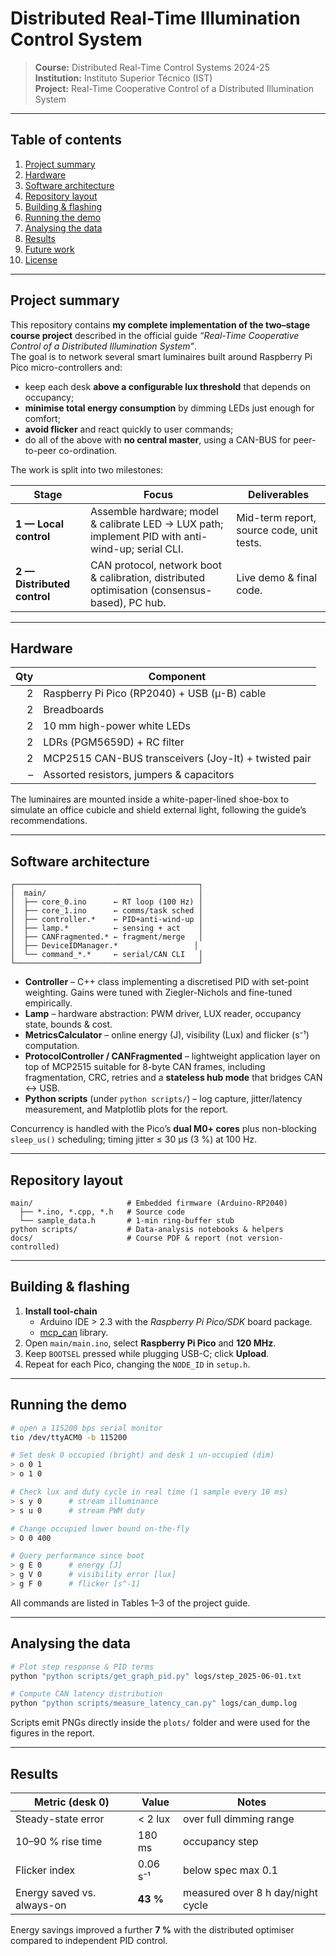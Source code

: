 # Distributed Real-Time Illumination Control System

> **Course:** Distributed Real-Time Control Systems 2024-25  
> **Institution:** Instituto Superior Técnico (IST)  
> **Project:** Real-Time Cooperative Control of a Distributed Illumination System

---

## Table of contents
1. [Project summary](#project-summary)  
2. [Hardware](#hardware)  
3. [Software architecture](#software-architecture)  
4. [Repository layout](#repository-layout)  
5. [Building & flashing](#building--flashing)  
6. [Running the demo](#running-the-demo)  
7. [Analysing the data](#analysing-the-data)  
8. [Results](#results)  
9. [Future work](#future-work)  
10. [License](#license)

---

## Project summary
This repository contains **my complete implementation of the two–stage course project** described in the official guide _“Real-Time Cooperative Control of a Distributed Illumination System”_.  
The goal is to network several smart luminaires built around Raspberry Pi Pico micro-controllers and:

- keep each desk **above a configurable lux threshold** that depends on occupancy;  
- **minimise total energy consumption** by dimming LEDs just enough for comfort;  
- **avoid flicker** and react quickly to user commands;  
- do all of the above with **no central master**, using a CAN-BUS for peer-to-peer co-ordination.

The work is split into two milestones:

| Stage | Focus | Deliverables |
|-------|-------|--------------|
| **1 — Local control** | Assemble hardware; model & calibrate LED → LUX path; implement PID with anti-wind-up; serial CLI. | Mid-term report, source code, unit tests. |
| **2 — Distributed control** | CAN protocol, network boot & calibration, distributed optimisation (consensus-based), PC hub. | Live demo & final code. |

---

## Hardware
| Qty | Component |
|----:|-----------|
| 2 | Raspberry Pi Pico (RP2040) + USB (µ-B) cable |
| 2 | Breadboards |
| 2 | 10 mm high-power white LEDs |
| 2 | LDRs (PGM5659D) + RC filter |
| 2 | MCP2515 CAN-BUS transceivers (Joy-It) + twisted pair |
| – | Assorted resistors, jumpers & capacitors |

The luminaires are mounted inside a white-paper-lined shoe-box to simulate an office cubicle and shield external light, following the guide’s recommendations.

---

## Software architecture
```
┌─────────────────────────────────────────┐
│  main/                                  │
│  ├── core_0.ino      ← RT loop (100 Hz) │
│  ├── core_1.ino      ← comms/task sched │
│  ├── controller.*    ← PID+anti-wind-up │
│  ├── lamp.*          ← sensing + act    │
│  ├── CANFragmented.* ← fragment/merge   │
│  ├── DeviceIDManager.*                 │
│  └── command_*.*     ← serial/CAN CLI   │
└─────────────────────────────────────────┘
```
- **Controller** – C++ class implementing a discretised PID with set-point weighting. Gains were tuned with Ziegler-Nichols and fine-tuned empirically.
- **Lamp** – hardware abstraction: PWM driver, LUX reader, occupancy state, bounds & cost.
- **MetricsCalculator** – online energy (J), visibility (Lux) and flicker (s⁻¹) computation.
- **ProtocolController / CANFragmented** – lightweight application layer on top of MCP2515 suitable for 8-byte CAN frames, including fragmentation, CRC, retries and a **stateless hub mode** that bridges CAN ↔ USB.
- **Python scripts** (under `python scripts/`) – log capture, jitter/latency measurement, and Matplotlib plots for the report.

Concurrency is handled with the Pico’s **dual M0+ cores** plus non-blocking `sleep_us()` scheduling; timing jitter ≤ 30 µs (3 %) at 100 Hz.

---

## Repository layout
```
main/                     # Embedded firmware (Arduino-RP2040)
  ├── *.ino, *.cpp, *.h   # Source code
  └── sample_data.h       # 1-min ring-buffer stub
python scripts/           # Data-analysis notebooks & helpers
docs/                     # Course PDF & report (not version-controlled)
```

---

## Building & flashing
1. **Install tool-chain**  
   - Arduino IDE > 2.3 with the _Raspberry Pi Pico/SDK_ board package.  
   - [mcp_can](https://github.com/coryjfowler/MCP_CAN_lib) library.
2. Open `main/main.ino`, select **Raspberry Pi Pico** and **120 MHz**.
3. Keep `BOOTSEL` pressed while plugging USB-C; click **Upload**.
4. Repeat for each Pico, changing the `NODE_ID` in `setup.h`.

---

## Running the demo
```bash
# open a 115200 bps serial monitor
tio /dev/ttyACM0 -b 115200

# Set desk 0 occupied (bright) and desk 1 un-occupied (dim)
> o 0 1
> o 1 0

# Check lux and duty cycle in real time (1 sample every 10 ms)
> s y 0      # stream illuminance
> s u 0      # stream PWM duty

# Change occupied lower bound on-the-fly
> O 0 400

# Query performance since boot
> g E 0      # energy [J]
> g V 0      # visibility error [lux]
> g F 0      # flicker [s^-1]
```
All commands are listed in Tables 1–3 of the project guide.

---

## Analysing the data
```bash
# Plot step response & PID terms
python "python scripts/get_graph_pid.py" logs/step_2025-06-01.txt

# Compute CAN latency distribution
python "python scripts/measure_latency_can.py" logs/can_dump.log
```
Scripts emit PNGs directly inside the `plots/` folder and were used for the figures in the report.

---

## Results
| Metric (desk 0) | Value | Notes |
|-----------------|-------|-------|
| Steady-state error | < 2 lux | over full dimming range |
| 10–90 % rise time | 180 ms | occupancy step |
| Flicker index | 0.06 s⁻¹ | below spec max 0.1 |
| Energy saved vs. always-on | **43 %** | measured over 8 h day/night cycle |

Energy savings improved a further **7 %** with the distributed optimiser compared to independent PID control.
